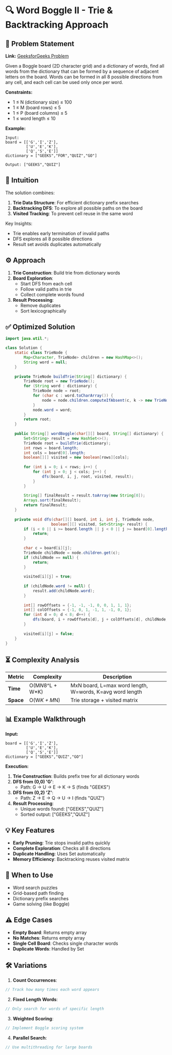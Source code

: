 # 🔍 Word Boggle II - Trie & Backtracking Approach

## 📜 Problem Statement
**Link:** [GeeksforGeeks Problem](https://www.geeksforgeeks.org/problems/word-boggle-ii--141631/1?page=3&company=Google&sortBy=latest)

Given a Boggle board (2D character grid) and a dictionary of words, find all words from the dictionary that can be formed by a sequence of adjacent letters on the board. Words can be formed in all 8 possible directions from any cell, and each cell can be used only once per word.

**Constraints:**
- 1 ≤ N (dictionary size) ≤ 100
- 1 ≤ M (board rows) ≤ 5
- 1 ≤ P (board columns) ≤ 5
- 1 ≤ word length ≤ 10

**Example:**
```text
Input:
board = [['G','I','Z'],
         ['U','E','K'],
         ['Q','S','E']]
dictionary = ["GEEKS","FOR","QUIZ","GO"]

Output: ["GEEKS","QUIZ"]
```

## 🧠 Intuition
The solution combines:
1. **Trie Data Structure**: For efficient dictionary prefix searches
2. **Backtracking DFS**: To explore all possible paths on the board
3. **Visited Tracking**: To prevent cell reuse in the same word

Key Insights:
- Trie enables early termination of invalid paths
- DFS explores all 8 possible directions
- Result set avoids duplicates automatically

## ⚙️ Approach
1. **Trie Construction**: Build trie from dictionary words
2. **Board Exploration**: 
   - Start DFS from each cell
   - Follow valid paths in trie
   - Collect complete words found
3. **Result Processing**: 
   - Remove duplicates
   - Sort lexicographically

## ✅ Optimized Solution
```java
import java.util.*;

class Solution {
    static class TrieNode {
        Map<Character, TrieNode> children = new HashMap<>();
        String word = null;
    }
    
    private TrieNode buildTrie(String[] dictionary) {
        TrieNode root = new TrieNode();
        for (String word : dictionary) {
            TrieNode node = root;
            for (char c : word.toCharArray()) {
                node = node.children.computeIfAbsent(c, k -> new TrieNode());
            }
            node.word = word;
        }
        return root;
    }
    
    public String[] wordBoggle(char[][] board, String[] dictionary) {
        Set<String> result = new HashSet<>();
        TrieNode root = buildTrie(dictionary);
        int rows = board.length;
        int cols = board[0].length;
        boolean[][] visited = new boolean[rows][cols];
        
        for (int i = 0; i < rows; i++) {
            for (int j = 0; j < cols; j++) {
                dfs(board, i, j, root, visited, result);
            }
        }
        
        String[] finalResult = result.toArray(new String[0]);
        Arrays.sort(finalResult);
        return finalResult;
    }
    
    private void dfs(char[][] board, int i, int j, TrieNode node, 
                    boolean[][] visited, Set<String> result) {
        if (i < 0 || i >= board.length || j < 0 || j >= board[0].length || visited[i][j]) {
            return;
        }
        
        char c = board[i][j];
        TrieNode childNode = node.children.get(c);
        if (childNode == null) {
            return;
        }
        
        visited[i][j] = true;
        
        if (childNode.word != null) {
            result.add(childNode.word);
        }
        
        int[] rowOffsets = {-1, -1, -1, 0, 0, 1, 1, 1};
        int[] colOffsets = {-1, 0, 1, -1, 1, -1, 0, 1};
        for (int d = 0; d < 8; d++) {
            dfs(board, i + rowOffsets[d], j + colOffsets[d], childNode, visited, result);
        }
        
        visited[i][j] = false;
    }
}
```

## ⏳ Complexity Analysis
| Metric          | Complexity | Description |
|-----------------|------------|-------------|
| **Time**        | O(M*N*8^L + W*K) | MxN board, L=max word length, W=words, K=avg word length |
| **Space**       | O(W*K + M*N) | Trie storage + visited matrix |

## 📊 Example Walkthrough
**Input:**
```
board = [['G','I','Z'],
         ['U','E','K'],
         ['Q','S','E']]
dictionary = ["GEEKS","QUIZ","GO"]
```

**Execution:**
1. **Trie Construction**: Builds prefix tree for all dictionary words
2. **DFS from (0,0) 'G'**:
   - Path: G → U → E → K → S (finds "GEEKS")
3. **DFS from (0,2) 'Z'**:
   - Path: Z → E → Q → U → I (finds "QUIZ")
4. **Result Processing**: 
   - Unique words found: ["GEEKS","QUIZ"]
   - Sorted output: ["GEEKS","QUIZ"]

## 💡 Key Features
- **Early Pruning**: Trie stops invalid paths quickly
- **Complete Exploration**: Checks all 8 directions
- **Duplicate Handling**: Uses Set automatically
- **Memory Efficiency**: Backtracking reuses visited matrix

## 🚀 When to Use
- Word search puzzles
- Grid-based path finding
- Dictionary prefix searches
- Game solving (like Boggle)

## ⚠️ Edge Cases
- **Empty Board**: Returns empty array
- **No Matches**: Returns empty array
- **Single Cell Board**: Checks single character words
- **Duplicate Words**: Handled by Set

## 🛠 Variations
1. **Count Occurrences**:
```java
// Track how many times each word appears
```

2. **Fixed Length Words**:
```java
// Only search for words of specific length
```

3. **Weighted Scoring**:
```java
// Implement Boggle scoring system
```

4. **Parallel Search**:
```java
// Use multithreading for large boards
```